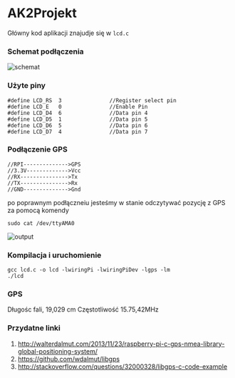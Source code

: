 # AK2Projekt

Główny kod aplikacji znajudje się w `lcd.c`

### Schemat podłączenia

![schemat](http://i.imgur.com/yArQZMv.png)

### Użyte piny

```
#define LCD_RS  3               //Register select pin
#define LCD_E   0               //Enable Pin
#define LCD_D4  6               //Data pin 4
#define LCD_D5  1               //Data pin 5
#define LCD_D6  5               //Data pin 6
#define LCD_D7  4               //Data pin 7
```

### Podłączenie GPS

```
//RPI-------------->GPS
//3.3V------------->Vcc
//RX--------------->Tx
//TX--------------->Rx
//GND-------------->Gnd
```

po poprawnym podłączneiu jesteśmy w stanie odczytywać pozycję z GPS za pomocą komendy 

`sudo cat /dev/ttyAMA0`

![output](http://i.imgur.com/rgA8bmV.png)

### Kompilacja i uruchomienie
```
gcc lcd.c -o lcd -lwiringPi -lwiringPiDev -lgps -lm
./lcd
```
### GPS
Długośc fali, 19,029 cm
Częstotliwość 15.75,42MHz

### Przydatne linki

1. http://walterdalmut.com/2013/11/23/raspberry-pi-c-gps-nmea-library-global-positioning-system/
2. https://github.com/wdalmut/libgps
3. http://stackoverflow.com/questions/32000328/libgps-c-code-example
